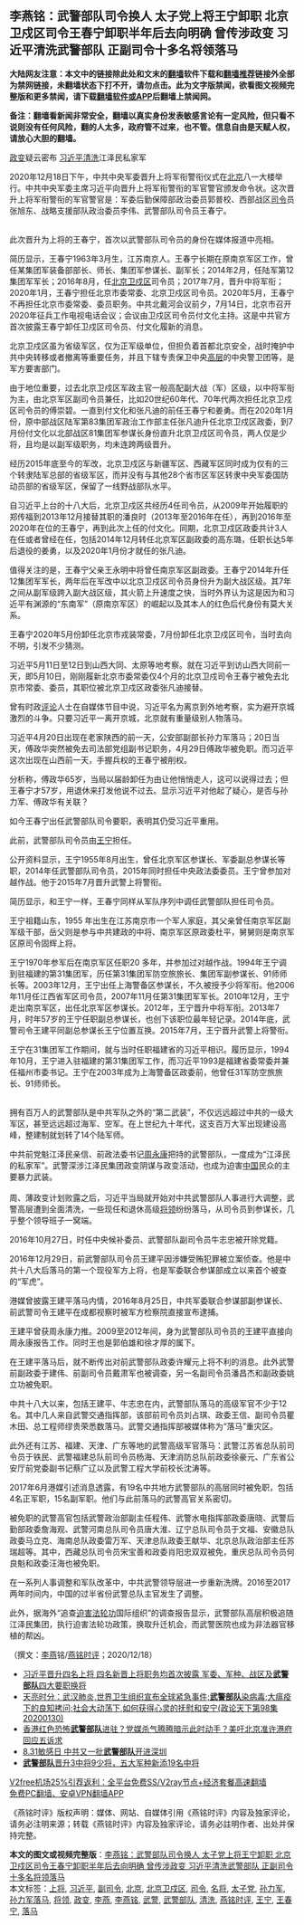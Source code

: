  <h2>李燕铭：武警部队司令换人 太子党上将王宁卸职 北京卫戍区司令王春宁卸职半年后去向明确 曾传涉政变 习近平清洗武警部队 正副司令十多名将领落马</h2> <p class="notice"><b>大陆网友注意：本文中的链接除此处和文末的<a href="https://github.com/bannedbook/fanqiang" >翻墙</a>软件下载和<a href="https://github.com/killgcd/justmysocks/blob/master/README.md">翻墙推荐</a>链接外全部为禁网链接，未翻墙状态下打不开，请勿点击。此为文字版禁闻，欲看图文视频完整版和更多禁闻，请下载<a href="https://github.com/bannedbook/fanqiang">翻墙软件或APP</a>后翻墙上禁闻网。</p><p>备注：翻墙看新闻非常安全，翻墙以真实身份发表敏感言论有一定风险，但只看不说则没有任何风险，翻的人太多，政府管不过来，也不管。信息自由是天赋人权，请放心大胆的翻墙。</b></p>  <div class="entry">  <p></p> <p><a href="https://www.bannedbook.org/bnews/tag/%e6%94%bf%e5%8f%98/" class="st_tag internal_tag" rel="tag" title="标签 政变 下的日志">政变</a>疑云密布 <a href="https://www.bannedbook.org/bnews/tag/%e4%b9%a0%e8%bf%91%e5%b9%b3/" class="st_tag internal_tag" rel="tag" title="标签 习近平 下的日志">习近平</a><a href="https://www.bannedbook.org/bnews/tag/%E6%B8%85%E6%B4%97/" class="st_tag internal_tag" rel="tag" title="标签 清洗 下的日志">清洗</a>江泽民私家军</p> <p>2020年12月18日下午&#65292;中共中央军委晋升上将军衔警衔仪式在<a href="https://www.bannedbook.org/bnews/tag/%e5%8c%97%e4%ba%ac/" class="st_tag internal_tag" rel="tag" title="标签 北京 下的日志">北京</a>八一大楼举行&#12290;中共中央军委主席习近平向晋升上将军衔警衔的军官警官颁发命令状&#12290;这次晋升上将军衔警衔的军官警官是&#65306;军委后勤保障部政治委员郭普校&#12289;西部战区<a href="https://www.bannedbook.org/bnews/tag/%E5%8F%B8%E4%BB%A4/" class="st_tag internal_tag" rel="tag" title="标签 司令 下的日志">司令</a>员张旭东&#12289;战略支援部队政治委员李伟&#12289;武警部队司令员王春宁&#12290;<br />&nbsp;</p> <p>   此次晋升为上将的王春宁&#65292;首次以武警部队司令员的身份在媒体报道中亮相&#12290;</p> <p>简历显示&#65292;王春宁1963年3月生&#65292;江苏南京人&#12290;王春宁长期在原南京军区工作&#65292;曾任某集团军装备部部长&#12289;师长&#12289;集团军参谋长&#12289;副军长&#65307;2014年2月&#65292;任陆军第12集团军军长&#65307;2016年8月&#65292;任<a href="https://www.bannedbook.org/bnews/tag/%e5%8c%97%e4%ba%ac%e5%8d%ab%e6%88%8d%e5%8c%ba/" class="st_tag internal_tag" rel="tag" title="标签 北京卫戍区 下的日志">北京卫戍区</a>司令员&#65307;2017年7月&#65292;晋升中将军衔&#65307;2020年1月&#65292;王春宁担任北京市委常委&#12289;北京卫戍区司令员&#12290;2020年5月&#65292;王春宁不再担任北京市委常委&#12289;委员职务&#12290;中共北戴河会议前夕&#65292;7月14日&#65292;北京市召开2020年征兵工作电视电话会议&#65307;会议由卫戍区司令员付文化主持&#12290;这是中共官方首次披露王春宁卸任卫戍区司令员&#12289;付文化履新的消息&#12290;</p> <p>北京卫戍区虽为省级军区&#65292;仅为正军级单位&#65292;但担负着首都北京安全&#65292;战时掩护中共中央转移或者撤离等重要任务&#65292;并且下辖专责保卫中央<span class='wp_keywordlink_affiliate'><a href="https://www.bannedbook.org/bnews/ccpdope/" title="中共高层内幕" target="_blank">高层</a></span>的中央警卫团等&#65292;是军方要害部门&#12290;</p> <p>由于地位重要&#65292;过去北京卫戍区军政主官一般高配副大战&#65288;军&#65289;区级&#65292;以中将军衔为主&#65292;由北京军区副司令员兼任&#65292;比如20世纪60年代&#12289;70年代两次担任北京卫戍区司令员的傅崇碧&#12290;一直到付文化和张凡迪的前任王春宁和姜勇&#12290;而在2020年1月份&#65292;原中部战区陆军第83集团军政治工作部主任张凡迪升任北京卫戍区政委&#65292;到7月份付文化以北部战区81集团军参谋长身份直升北京卫戍区司令员&#65292;两人仅是少将&#65292;且均是以副军级职务&#65292;均未连跨两级晋升&#12290;</p> <p>   经历2015年底至今的军改&#65292;北京卫戍区与新疆军区&#12289;西藏军区同时成为仅有的三个转隶陆军总部的省级军区&#65292;而并没有与其他28个省市区军区转隶中央军委国防动员部的省级军区&#65292;保留了一线野战部队水平&#12290; </p> <p>自习近平上台的十八大后&#65292;北京卫戍区共经历4任司令员&#65292;从2009年开始履职的郑传福到2013年12月接替其职的潘良时&#65288;2013年至2016年在任&#65289;&#65292;再到2016年至2020年在位的王春宁&#65292;再到此次上任的付文化&#12290;同期&#65292;北京卫戍区政委共计3人在任或者曾经在任&#65292;包括2014年12月转任北京军区副政委的高东璐&#65292;任职长达5年后退役的姜勇&#65292;以及2020年1月份才就任的张凡迪&#12290; </p>  <p>值得关注的是&#65292;王春宁父亲王永明中将曾任南京军区副政委&#12290;王春宁2014年升任12集团军军长&#65292;两年后在军改中以北京卫戍区司令员身份升为副大战区级&#12290;其7年之间从副军级跨入副大战区级&#65292;其火箭上升速度之快&#65292;当时外界认为这是因为和习近平有渊源的&#8220;东南军&#8221;&#65288;原南京军区&#65289;的崛起以及其本人的红色后代身份有莫大关系&#12290; </p> <p>王春宁2020年5月份卸任北京市戎装常委&#65292;7月份卸任北京卫戍区司令&#65292;当时去向不明&#65292;引发不少猜测&#12290; </p> <p>   习近平5月11日至12日到山西大同&#12289;太原等地考察&#12290;就在习近平到访山西大同前一天&#65292;即5月10日&#65292;刚刚履新北京市委常委仅4个月的北京卫戍司令王春宁被免去北京市常委&#12289;委员&#65292;其职位被北京卫戍区政委张凡迪接替&#12290;</p> <p>曾有时政<span class='wp_keywordlink_affiliate'><a href="https://www.bannedbook.org/bnews/comments/" title="新闻评论" target="_blank">评论</a></span>人士在自媒体节目中说&#65292;习近平名为离京到外地考察&#65292;实为避开京城激烈的斗争&#12290;只要习近平一离开京城&#65292;北京就有重量级别人物落马&#12290;</p> <p>习近平4月20日出现在老家陕西的前一天&#65292;公安部副部长孙力军落马&#65307;20日当天&#65292;傅政华突然被免去司法部党组副书记职务&#65292;4月29日傅政华被免职&#12290;而习近平这次出现在山西前一天&#65292;手握兵权的王春宁被削权&#12290;</p> <p>分析称&#65292;傅政华65岁&#65292;当局以届龄卸任为由让他悄悄走人&#65292;这可以说得过去&#65307;但王春宁才57岁&#65292;用退休来打发他说不过去&#12290;显示习近平对他起了疑心&#65292;是否与孙力军&#12289;傅政华有关联&#65311; </p> <p>如今王春宁出任武警部队司令要职&#65292;表明其仍受习近平重用&#12290;</p> <p>   此前&#65292;武警部队司令员由<a href="https://www.bannedbook.org/bnews/tag/%e7%8e%8b%e5%ae%81/" class="st_tag internal_tag" rel="tag" title="标签 王宁 下的日志">王宁</a>担任&#12290;</p> <p>公开资料显示&#65292;王宁1955年8月出生&#65292;曾任北京军区参谋长&#12289;军委副总参谋长等职&#65292;2014年任武警部队司令员&#65292;2015年同时担任中央政法委委员&#12290;王宁曾参加对越作战&#12290;他于2015年7月晋升武警上将警衔&#12290;</p>  <p>简历显示&#65292;和王宁一样&#65292;王春宁同样从军队序列中调任武警部队担任司令员&#12290;</p> <p>王宁祖籍山东&#65292;1955 年出生在江苏南京市一个军人家庭&#65292;其父亲曾任南京军区副军级干部&#65292;岳父则是参与中共建政的中将&#12289;南京军区原政委杜平&#65292;舅舅则是南京军区原司令固辉上将&#12290;</p> <p>王宁1970年参军后在南京军区任职20 多年&#65292;并参加过对越作战&#12290;1994年王宁调到驻福建的第31集团军&#65292;历任第31集团军防空旅旅长&#12289;集团军副参谋长&#12289;91师师长等&#12290;2003年12月&#65292;王宁出任上海警备区参谋长&#65292;不久被授予少将军衔&#12290;他2006年11月任江西省军区司令员&#65292;2007年11月任第31集团军军长&#12290;2010年12月&#65292;王宁走出南京军区&#65292;出任北京军区参谋长&#12290;2012年&#65292;王宁晋升中将军衔&#12290;2013年7月&#65292;时年57岁的王宁任职副总参谋长&#65292;也创下该职位最年轻记录&#12290;2014年底&#65292;武警司令王建平同副总参谋长王宁位置互换&#12290;2015年7月&#65292;王宁晋升武警上将警衔&#12290;</p> <p>王宁在31集团军工作期间&#65292;就与当时任职福建省的习近平相识&#12290;履历显示&#65292;1994年10月&#65292;王宁进入驻福建的第31集团军工作&#65292;而习近平1993是福建省委常委并兼任福州市委书记&#12290;王宁在2003年成为上海警备区政委前&#65292;他曾任31军防空旅旅长&#12289;91师师长&#12290; <br />&nbsp;</p> <p>   拥有百万人的武警部队是中共军队之外的&#8220;第二武装&#8221;&#65292;不仅远远超过中共的一级大军区&#65292;甚至远远超过海军&#12289;空军&#12290;在上世纪九十年代&#65292;这支百万大军出现建设高峰&#65292;整建制就划转了14个陆军师&#12290;</p> <p>中共前党魁江泽民亲信&#12289;前政法委书记<span class='wp_keywordlink'><a href="https://www.bannedbook.org/forum2/topic2891.html" title="《周永康其人》《周永康传》" target="_blank">周永康</a></span>把持的武警部队&#65292;一度成为&#8220;江泽民的私家军&#8221;&#12290;武警深涉江泽民集团政变阴谋与政变活动&#65292;也成为迫害<span class='wp_keywordlink_affiliate'><a href="https://www.bannedbook.org/" title="中国" target="_blank">中国</a></span>民众的主要暴力武装&#12290;<br />&nbsp;<br />周&#12289;薄政变计划败露之后&#65292;习近平当局就开始对中共武警部队人事进行大调整&#65292;武警高层遭到全面清洗&#65292;一些现任和退休高级<a href="https://www.bannedbook.org/bnews/tag/%E5%B0%86%E9%A2%86/" class="st_tag internal_tag" rel="tag" title="标签 将领 下的日志">将领</a>纷纷落马&#65292;从司令员到参谋长&#65292;几乎整个领导班子一窝端&#12290;</p> <p>2016年10月27日&#65292;时任中央候补委员&#12289;武警部队副司令员牛志忠被开除党籍&#12290;</p> <p>2016年12月29日&#65292;前武警部队司令员王建平因涉嫌受贿犯罪被立案侦查&#12290;他是中共十八大后落马的第一个现役军方上将&#65292;也是军委联合参谋部成立以来首个被查的&#8220;军虎&#8221;&#12290;</p> <p>港媒曾披露王建平落马内情&#65292;2016年8月25日&#65292;中共军委联合参谋部副参谋长&#12289;前武警司令王建平在成都视察时被军方检察院直接宣布逮捕&#12290;</p>  <p>王建平曾获周永康力推&#12290;2009至2012年间&#65292;身为武警部队司令员的王建平直接向周永康报告工作&#12290;同时王也是郭伯雄和徐才厚的属下&#12290;</p> <p>   在王建平落马后&#65292;就不断传出对前武警部队政委许耀元上将不利的消息&#12290;此外武警前副政委于建伟&#12289;前副司令员戴肃军也被调查&#65292;另一名副司令员潘昌杰和副政委姚立功被免职&#12290;</p> <p>中共十八大以来&#65292;包括王建平&#12289;牛志忠在内&#65292;武警部队落马的高级军官不少于12名&#12290;其中几人来自武警交通指挥部&#65292;该部前司令员刘占琪&#12289;政委王信&#12289;副司令员瞿木田&#12289;总工程师缪贵荣悉数落马&#12290;武警交通指挥部被媒体称为&#8220;落马&#8221;重灾区&#12290;</p> <p>此外还有江苏&#12289;福建&#12289;天津&#12289;广东等地的武警高级军官落马&#65306;武警江苏省总队前司令员于铁民&#12289;武警福建总队前司令员杨海&#12289;天津消防总队前政委徐豪元&#12289;广东省公安厅前党委副书记蔡广辽以及武警工程大学前校长沈涛等&#12290;</p> <p>2017年6月港媒引述消息透露&#65292;有19名中共地方武警部队的高层同时被免职&#65292;包括4名正军职&#65292;15名副军职&#12290;他们与此前落马的武警高官关系密切&#12290;</p> <p>被免职的武警高官包括武警政治部副主任程伟&#12289;武警水电指挥部政委唐晓&#12289;武警后勤部政委詹海观&#12289;武警河南总队司令员唐大淮&#12289;辽宁总队司令员于文福&#12289;安徽总队政委马立克&#12289;海南总队政委雷万军&#12289;天津总队政委王献华&#12289;北京总队政治部主任苏瑞超等&#12290;其中&#65292;西藏总队司令员宋宝善和政委肖阳忠双双被免&#65292;重庆总队司令员何良魁和政委汪海也被免职&#12290;</p> <p>   在一系列人事调整和军队改革中&#65292;中共武警领导层进一步重新洗牌&#12290;2016至2017两年时间内&#65292;中国的过半省份武警总队主官发生了调整&#12290;</p> <p>此外&#65292;据海外&#8220;追查<span class='wp_keywordlink'><a href="https://www.bannedbook.org/forum11/topic278.html" title="评江泽民与中共相互利用迫害法轮功" target="_blank">迫害法轮功</a></span>国际组织&#8221;的调查报告显示&#65292;武警部队高层积极追随江泽民集团&#65292;执行迫害法轮功政策&#65292;换取升迁机会&#65292;而武警医院也成为非法器官移植的帮凶&#12290;</p> <p>&#65288;撰文&#65306;<a href="https://www.bannedbook.org/bnews/tag/%e6%9d%8e%e7%87%95/" class="st_tag internal_tag" rel="tag" title="标签 李燕 下的日志">李燕</a>铭/<a href="https://www.bannedbook.org/bnews/tag/%e7%87%95%e9%93%ad%e6%97%b6%e8%af%84/" class="st_tag internal_tag" rel="tag" title="标签 燕铭时评 下的日志">燕铭时评</a>&#65307;2020/12/18&#65289;</p>  <ul class='op-related-articles' title='相关阅读'> <li><a href='https://www.bannedbook.org/bnews/comments/20201219/1450624.html' target='_blank'>习近平晋升四名上将 四名新晋上将职务均首次披露 军委、军种、战区及<b>武警部队</b>四大要职换将</a></li> <li><a href='https://www.bannedbook.org/bnews/bannedvideo/20200130/1281083.html' target='_blank'>天亮时分：武汉肺炎,世界卫生组织宣布全球紧急事件;<b>武警部队</b>染病毒;大瘟疫下的良知拷问;社会大动荡下,如何获得心灵的抚慰和安宁(政论天下第98集 20200130)</a></li> <li><a href='https://www.bannedbook.org/bnews/cbnews/20190902/1184590.html' target='_blank'>香港红色恐怖<b>武警部队</b>进驻？党媒杀气腾腾暗示此时动手？美吁北京准许港府回应五诉求</a></li> <li><a href='https://www.bannedbook.org/bnews/cbnews/20190901/1184124.html' target='_blank'>8.31敏感日 中共又一批<b>武警部队</b>开进深圳</a></li> <li><a href='https://www.bannedbook.org/bnews/baitai/20190708/1154995.html' target='_blank'><b>武警部队</b>晋升3中将9少将，五大军种新添19名中将</a></li> </ul> <p class="texttj"> <a href="https://www.bannedbook.org/forum23/topic22702.html" target="_blank">V2free机场25%引荐返利：全平台免费SS/V2ray节点+经济套餐高速翻墙</a><br/> <a href="https://github.com/bannedbook/fanqiang/wiki/%E7%A6%81%E9%97%BB%E7%BD%91%E5%AE%89%E5%8D%93%E7%BF%BB%E5%A2%99%E6%96%B0%E9%97%BBAPP" target="_blank">免费PC翻墙、安卓VPN翻墙APP</a></p><p>&#12298;燕铭时评&#12299;版权声明&#65306;媒体&#12289;网站&#12289;自媒体引用&#12298;燕铭时评&#12299;内容及独家评论&#65292;请务必注明来源&#65307;转载&#12298;燕铭时评&#12299;内容及独家评论&#65292;请务必註明作者&#12289;出处并保持完整&#12290;</p><a name='sharetosocial'></a>       <div><b>本文的图文或视频完整版</b>：<a href='https://www.bannedbook.org/bnews/comments/20201219/1450644.html'>李燕铭：武警部队司令换人 太子党上将王宁卸职 北京卫戍区司令王春宁卸职半年后去向明确 曾传涉政变 习近平清洗武警部队 正副司令十多名将领落马</a></div>  </div><!--END ENTRY--> <div class="postfooter"> <div>本文标签：<a href="https://www.bannedbook.org/bnews/tag/%e4%b8%8a%e5%b0%86/" rel="tag">上将</a>, <a href="https://www.bannedbook.org/bnews/tag/%e4%b9%a0%e8%bf%91%e5%b9%b3/" rel="tag">习近平</a>, <a href="https://www.bannedbook.org/bnews/tag/%E5%89%AF%E5%8F%B8%E4%BB%A4/" rel="tag">副司令</a>, <a href="https://www.bannedbook.org/bnews/tag/%e5%8c%97%e4%ba%ac/" rel="tag">北京</a>, <a href="https://www.bannedbook.org/bnews/tag/%e5%8c%97%e4%ba%ac%e5%8d%ab%e6%88%8d%e5%8c%ba/" rel="tag">北京卫戍区</a>, <a href="https://www.bannedbook.org/bnews/tag/%E5%8F%B8%E4%BB%A4/" rel="tag">司令</a>, <a href="https://www.bannedbook.org/bnews/tag/%E5%90%8D%E5%B0%86/" rel="tag">名将</a>, <a href="https://www.bannedbook.org/bnews/tag/%e5%a4%aa%e5%ad%90%e5%85%9a/" rel="tag">太子党</a>, <a href="https://www.bannedbook.org/bnews/tag/%E5%AD%99%E5%8A%9B%E5%86%9B/" rel="tag">孙力军</a>, <a href="https://www.bannedbook.org/bnews/tag/%e5%ad%99%e5%8a%9b%e5%86%9b%e8%90%bd%e9%a9%ac/" rel="tag">孙力军落马</a>, <a href="https://www.bannedbook.org/bnews/tag/%E5%B0%86%E9%A2%86/" rel="tag">将领</a>, <a href="https://www.bannedbook.org/bnews/tag/%e6%94%bf%e5%8f%98/" rel="tag">政变</a>, <a href="https://www.bannedbook.org/bnews/tag/%e6%9d%8e%e7%87%95/" rel="tag">李燕</a>, <a href="https://www.bannedbook.org/bnews/tag/%e6%9d%8e%e7%87%95%e9%93%ad/" rel="tag">李燕铭</a>, <a href="https://www.bannedbook.org/bnews/tag/%e6%ad%a6%e8%ad%a6/" rel="tag">武警</a>, <a href="https://www.bannedbook.org/bnews/tag/%E6%AD%A6%E8%AD%A6%E9%83%A8%E9%98%9F/" rel="tag">武警部队</a>, <a href="https://www.bannedbook.org/bnews/tag/%E6%B8%85%E6%B4%97/" rel="tag">清洗</a>, <a href="https://www.bannedbook.org/bnews/tag/%e7%87%95%e9%93%ad%e6%97%b6%e8%af%84/" rel="tag">燕铭时评</a>, <a href="https://www.bannedbook.org/bnews/tag/%e7%8e%8b%e5%ae%81/" rel="tag">王宁</a>, <a href="https://www.bannedbook.org/bnews/tag/%e7%8e%8b%e6%98%a5%e5%ae%81/" rel="tag">王春宁</a>, <a href="https://www.bannedbook.org/bnews/tag/%E8%90%BD%E9%A9%AC/" rel="tag">落马</a></div>  </div><!--END POSTFOOTER--> 